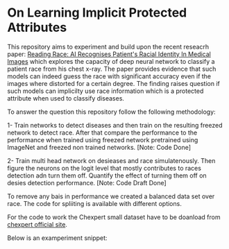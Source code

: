 # On Learning Implicit Protected Attributes

This repository aims to experiment and build upon the recent reseacrh paper: [Reading Race: AI Recognises Patient's Racial Identity In Medical Images](https://arxiv.org/abs/2107.10356) which explores the capacity of deep neural network to classify a patient race from his chest x-ray. The paper provides evidence that such models can indeed guess the race with significant accuracy even if the images where distorted for a certain degree. The finding raises question if such models can implicilty use race information which is a protected attribute when used to classify diseases.

To answer the question this repository follow the following methodology:

1- Train networks to detect diseases and then train on the resulting freezed network to detect race. After that compare the performance to the performance when trained using freezed network pretrained using ImageNet and freezed non trained networks. [Note: Code Done]

2- Train multi head network on desieases and race simulatenously. Then figure the neurons on the logit level that mostly contributes to races detection adn turn them off. Quantify the effect of turning them off on desies detection performance. [Note: Code Draft Done]

To remove any bais in performance we created a balanced data set over race. The code for spliiting is available with different options.

For the code to work the Chexpert small dataset have to be doanload from [chexpert official site](https://stanfordmlgroup.github.io/competitions/chexpert/).

Below is an examperiment snippet:





